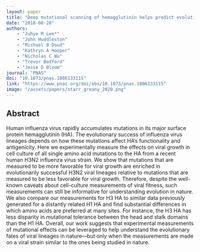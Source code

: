 ```yaml
---
layout: paper
title: "Deep mutational scanning of hemagglutinin helps predict evolutionary fates of human H3N2 influenza variants"
date: "2018-08-28"
authors: 
    - "Juhye M Lee*"
    - "John Huddleston"
    - "Michael B Doud"
    - "Kathryn A Hooper"
    - "Nicholas C Wu"
    - "Trevor Bedford"
    - "Jesse D Bloom"
journal: "PNAS"
doi: "10.1073/pnas.1806133115"
link: "https://www.pnas.org/doi/abs/10.1073/pnas.1806133115"
image: "/assets/papers/starr_greany_2020.png"
---
```


## Abstract

Human influenza virus rapidly accumulates mutations in its major surface protein hemagglutinin (HA). The evolutionary success of influenza virus lineages depends on how these mutations affect HA’s functionality and antigenicity. Here we experimentally measure the effects on viral growth in cell culture of all single amino acid mutations to the HA from a recent human H3N2 influenza virus strain. We show that mutations that are measured to be more favorable for viral growth are enriched in evolutionarily successful H3N2 viral lineages relative to mutations that are measured to be less favorable for viral growth. Therefore, despite the well-known caveats about cell-culture measurements of viral fitness, such measurements can still be informative for understanding evolution in nature. We also compare our measurements for H3 HA to similar data previously generated for a distantly related H1 HA and find substantial differences in which amino acids are preferred at many sites. For instance, the H3 HA has less disparity in mutational tolerance between the head and stalk domains than the H1 HA. Overall, our work suggests that experimental measurements of mutational effects can be leveraged to help understand the evolutionary fates of viral lineages in nature—but only when the measurements are made on a viral strain similar to the ones being studied in nature.
